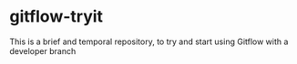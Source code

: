 # gitflow-tryit
This is a brief and temporal repository, to try and start using Gitflow with a developer branch
